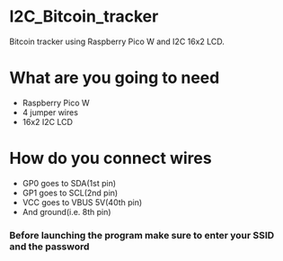 # I2C_Bitcoin_tracker
Bitcoin tracker using Raspberry Pico W and I2C 16x2 LCD.

# What are you going to need
<ul>
  <li>Raspberry Pico W</li>
  <li>4 jumper wires</li>
  <li>16x2 I2C LCD</li>
</ul>

# How do you connect wires
<ul>
  <li>GP0 goes to SDA(1st pin)</li>
  <li>GP1 goes to SCL(2nd pin)</li>
  <li>VCC goes to VBUS 5V(40th pin)</li>
  <li>And ground(i.e. 8th pin)</li>
</ul>

### Before launching the program make sure to enter your SSID and the password


